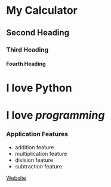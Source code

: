 # My Calculator
## Second Heading
### Third Heading
#### Fourth Heading


# I love **Python**
# I love *programming* 


### Application Features
- addition feature
- multiplication feature
- division feature
- subtraction feature 


[Website](https://youtube.com)